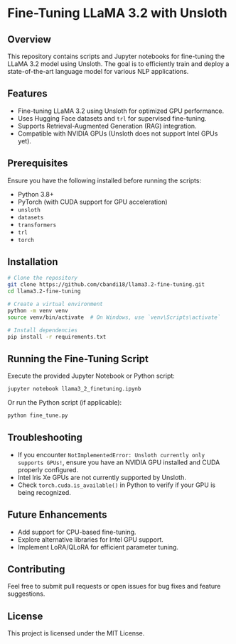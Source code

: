 # Fine-Tuning LLaMA 3.2 with Unsloth

## Overview
This repository contains scripts and Jupyter notebooks for fine-tuning the LLaMA 3.2 model using Unsloth. The goal is to efficiently train and deploy a state-of-the-art language model for various NLP applications.

## Features
- Fine-tuning LLaMA 3.2 using Unsloth for optimized GPU performance.
- Uses Hugging Face datasets and `trl` for supervised fine-tuning.
- Supports Retrieval-Augmented Generation (RAG) integration.
- Compatible with NVIDIA GPUs (Unsloth does not support Intel GPUs yet).

## Prerequisites
Ensure you have the following installed before running the scripts:

- Python 3.8+
- PyTorch (with CUDA support for GPU acceleration)
- `unsloth`
- `datasets`
- `transformers`
- `trl`
- `torch`

## Installation
```bash
# Clone the repository
git clone https://github.com/cbandi18/llama3.2-fine-tuning.git
cd llama3.2-fine-tuning

# Create a virtual environment
python -m venv venv
source venv/bin/activate  # On Windows, use `venv\Scripts\activate`

# Install dependencies
pip install -r requirements.txt
```

## Running the Fine-Tuning Script

Execute the provided Jupyter Notebook or Python script:
```bash
jupyter notebook llama3_2_finetuning.ipynb
```
Or run the Python script (if applicable):
```bash
python fine_tune.py
```

## Troubleshooting
- If you encounter `NotImplementedError: Unsloth currently only supports GPUs!`, ensure you have an NVIDIA GPU installed and CUDA properly configured.
- Intel Iris Xe GPUs are not currently supported by Unsloth.
- Check `torch.cuda.is_available()` in Python to verify if your GPU is being recognized.

## Future Enhancements
- Add support for CPU-based fine-tuning.
- Explore alternative libraries for Intel GPU support.
- Implement LoRA/QLoRA for efficient parameter tuning.

## Contributing
Feel free to submit pull requests or open issues for bug fixes and feature suggestions.

## License
This project is licensed under the MIT License.
